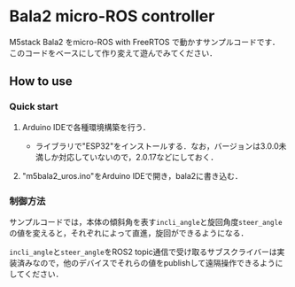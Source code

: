 # Bala2 micro-ROS controller

M5stack Bala2 をmicro-ROS with FreeRTOS で動かすサンプルコードです．
このコードをベースにして作り変えて遊んでみてください．


## How to use
### Quick start
1. Arduino IDEで各種環境構築を行う．
	- ライブラリで"ESP32"をインストールする．なお，バージョンは3.0.0未満しか対応していないので，2.0.17などにしておく．

1. "m5bala2_uros.ino"をArduino IDEで開き，bala2に書き込む．


### 制御方法
サンプルコードでは，本体の傾斜角を表す`incli_angle`と旋回角度`steer_angle`の値を変えると，それぞれによって直進，旋回ができるようになる．

`incli_angle`と`steer_angle`をROS2 topic通信で受け取るサブスクライバーは実装済みなので，他のデバイスでそれらの値をpublishして遠隔操作できるようにしてください．
